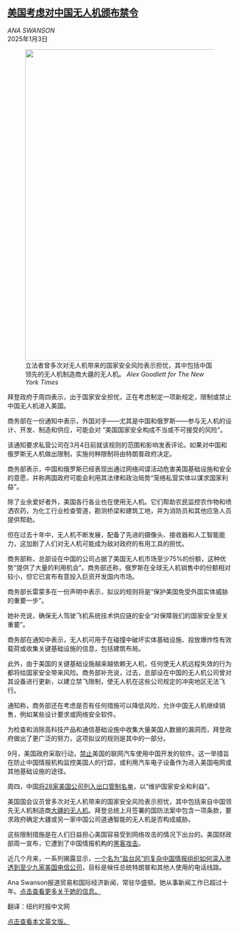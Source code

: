 <!--1735873621000-->
[美国考虑对中国无人机颁布禁令](https://cn.nytimes.com/usa/20250103/drone-ban-china-security/)
------

<address>ANA SWANSON</address><time pudate="2025-01-03 10:58:23" datetime="2025-01-03 10:58:23">2025年1月3日</time><figure><img src="https://images.weserv.nl/?url=static01.nyt.com/images/2025/01/02/multimedia/02DC-CHINADRONE-clhf/02DC-CHINADRONE-clhf-master1050.jpg" width="1050" height="700"><figcaption>立法者曾多次对无人机带来的国家安全风险表示担忧，其中包括中国领先的无人机制造商大疆的无人机。 <cite>Alex Goodlett for The New York Times</cite></figcaption></figure><section><p>拜登政府于周四表示，出于国家安全担忧，正在考虑制定一项新规定，限制或禁止中国无人机进入美国。</p><p>商务部在一份通知中表示，外国对手——尤其是中国和俄罗斯——参与无人机的设计、开发、制造和供应，可能会对 “美国国家安全构成不当或不可接受的风险”。</p><p>该通知要求私营公司在3月4日前就该规则的范围和影响发表评论。如果对中国和俄罗斯无人机做出限制，实施何种限制将由特朗普政府决定。</p><p>商务部表示，中国和俄罗斯已经表现出通过网络间谍活动危害美国基础设施和安全的意愿，并称两国政府可能会利用其法律和政治局势“笼络私营实体以谋求国家利益”。</p><p>除了业余爱好者外，美国各行各业也在使用无人机。它们帮助农民监控农作物和喷洒农药，为化工行业检查管道，勘测桥梁和建筑工地，并为消防员和其他应急人员提供帮助。</p><p>但在过去十年中，无人机不断发展，配备了先进的摄像头、接收器和人工智能能力，这加剧了人们对无人机可能成为敌对政府的有用工具的担忧。</p><p>商务部称，总部设在中国的公司占据了美国无人机市场至少75%的份额，这种优势“提供了大量的利用机会”。商务部还称，俄罗斯在全球无人机销售中的份额相对较小，但它已宣布有意投入巨资开发国内市场。</p><p>商务部长雷蒙多在一份声明中表示，拟议的规则将是“保护美国免受外国实体威胁的重要一步”。</p><p>她补充说，确保无人驾驶飞机系统技术供应链的安全“对保障我们的国家安全至关重要”。</p><p>商务部在通知中表示，无人机可用于在碰撞中破坏实体基础设施、投放爆炸性有效载荷或收集关键基础设施的信息，包括建筑布局。</p><p>此外，由于美国的关键基础设施越来越依赖无人机，任何使无人机远程失效的行为都将给国家安全带来风险。商务部补充说，过去，总部设在中国的无人机公司曾对其设备进行更新，以建立禁飞限制，使无人机在这些公司规定的冲突地区无法飞行。</p><p>通知称，商务部还在考虑是否有任何措施可以降低风险，允许中国无人机继续销售，例如某些设计要求或网络安全软件。</p><p>为检查和消除高科技产品和通信基础设施中收集大量美国人数据的漏洞而，拜登政府做出了更广泛的努力，这项拟议的规则是其中的一部分。</p><p>9月，美国政府采取行动，<a href="https://cn.nytimes.com/usa/20240924/chinese-software-ban-cars-biden/">禁止</a>美国的联网汽车使用中国开发的软件。这一举措旨在防止中国情报机构监控美国人的行踪，或利用汽车电子设备作为进入美国电网或其他基础设施的途径。</p><p>周四，中国<a href="https://www.nytimes.com/2025/01/02/business/china-us-companies-entity-list.html">将28家美国公司列入出口管制名单</a>，以“维护国家安全和利益”。</p><p>美国国会议员曾多次对无人机带来的国家安全风险表示担忧，其中包括来自中国领先无人机制造商<a href="https://cn.nytimes.com/usa/20240426/us-china-drones-dji/">大疆的无人机</a>。拜登总统上月签署的国防法案中包含一项条款，要求政府确定大疆或另一家中国公司道通智能的无人机是否构成威胁。</p><p>这些限制措施是在人们日益担心美国容易受到网络攻击的情况下出台的。美国财政部周一宣布，它遭到了中国情报机构的<a href="https://cn.nytimes.com/usa/20241231/china-hack-treasury/">黑客攻击</a>。</p><p>近几个月来，一系列揭露显示，<a href="https://cn.nytimes.com/world/20241122/china-hacking-telecommunications/" title="Link: https://cn.nytimes.com/world/20241122/china-hacking-telecommunications/">一个名为“盐台风”的复杂中国情报组织如何深入渗透到至少九家美国电信公司</a>，目标是候任总统特朗普和其他人使用的电话线路。</p></section><footer><p>Ana Swanson报道贸易和国际经济新闻，常驻华盛顿。她从事新闻工作已超过十年。<a rel="nofollow" target="_blank" href="https://www.nytimes.com/by/ana-swanson?action=click&pgtype=Article&state=default&variant=1_link&block=storyline_reporter_bio_recirc">点击查看更多关于她的信息。</a></p><p>翻译：纽约时报中文网</p><a rel="nofollow" target="_blank" href="https://www.nytimes.com/2025/01/02/us/politics/drone-ban-china-security.html">点击查看本文英文版。</a></footer>
